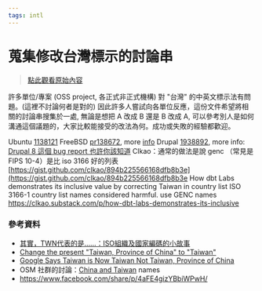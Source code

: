 ```yaml
---
tags: intl
---
```


# 蒐集修改台灣標示的討論串

> [點此觀看原始內容](https://g0v.hackpad.tw/LEzjJNlNsOu)

許多單位/專案 (OSS project, 各正式非正式機構) 對 "台灣" 的中英文標示法有問題。(這裡不討論何者是對的)
因此許多人嘗試向各單位反應，這份文件希望將相關的討論串搜集於一處, 無論是想把 A 改成 B 還是 B 改成 A, 可以參考別人是如何溝通這個議題的，大家比較能接受的改法為何。成功或失敗的經驗都歡迎。



Ubuntu [1138121](https://bugs.launchpad.net/ubuntu/+source/software-properties/+bug/1138121)
FreeBSD [pr138672](https://bugs.freebsd.org/bugzilla/show_bug.cgi?id=138672), more [info](http://ntu.csie.org/~piaip/pr138672.html)
Drupal [1938892](https://www.drupal.org/node/1938892#comment-7581225), more info: [Drupal 8 這個 bug report 也許你該知道](https://drupaltaiwan.org/forum/20130626/7539)
Clkao：通常的做法是說 genc （常見是FIPS 10-4）是比 iso 3166 好的列表 [https://gist.github.com/clkao/894b225566168dfb8b3e](https://gist.github.com/clkao/894b225566168dfb8b3e
How dbt Labs demonstrates its inclusive value by correcting Taiwan in country list
ISO 3166-1 country list names considered harmful. use GENC names
https://clkao.substack.com/p/how-dbt-labs-demonstrates-its-inclusive

### 參考資料

- [其實，TWN代表的是……：ISO組織及國家編碼的小故事](http://whogovernstw.org/2015/11/09/yenlunchang1/)
- [Change the present "Taiwan, Province of China" to "Taiwan"](https://www.change.org/p/iso-change-the-present-taiwan-province-of-china-to-taiwan-4?pe=d2e&share_id=qZSXljBYJN )
- [Google Says Taiwan is Now Taiwan Not Taiwan, Province of China](https://searchenginewatch.com/sew/news/2060787/google-says-taiwan-now-taiwan-not-taiwan-province-china)
- OSM 社群的討論：[China and Taiwan](https://help.openstreetmap.org/questions/47439/china-and-taiwan-names) names
- https://www.facebook.com/share/p/4aFE4gizYBbiWPwH/

